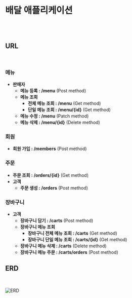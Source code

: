 # 배달 애플리케이션
<br><br>

## URL
<br>

### 메뉴

- **판매자**
  - **메뉴 등록 : /menu** (Post method)
  - **메뉴 조회**
    - **전체 메뉴 조회 : /menu** (Get method)
    - **단일 메뉴 조회 : /menu/{id}** (Get method)
  - **메뉴 수정 : /menu** (Patch method)
  - **메뉴 삭제 : /menu/{id}** (Delete method)
    <br>

### 회원

- **회원 가입 : /members** (Post method)
  <br>

### 주문

- **주문 조회 : /orders/{id}** (Get method)
- **고객**
  - **주문 생성 : /orders** (Post method)
    <br>

### 장바구니

- **고객**
  - **장바구니 담기 : /carts** (Post method)
  - **장바구니 메뉴 조회**
    - **장바구니 전체 메뉴 조회 : /carts** (Get method)
    - **장바구니 단일 메뉴 조회 : /carts/{id}** (Get method)
  - **장바구니 메뉴 삭제 : /carts** (Delete method)
  - **장바구니 메뉴 주문 : /carts/orders** (Post method)
    <br>

## ERD
<br>

![ERD](https://github.com/hellmir/delivery/assets/128391669/3ef77942-e45f-4530-a99d-e005308feba0)
